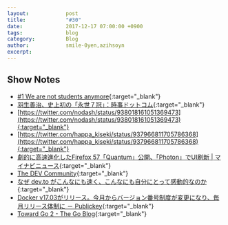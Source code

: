 ```yaml
---
layout:            post
title:             "#30"
date:              2017-12-17 07:00:00 +0900
tags:              blog
category:          Blog
author:            smile-0yen,azihsoyn
excerpt:           
---
```


## Show Notes
- [\#1 We are not students anymore](http://rehash.fm/1){:target="_blank"}
- [羽生善治、史上初の「永世７冠」：時事ドットコム](https://www.jiji.com/jc/v4?id=hab7crown0001){:target="_blank"}
- [https://twitter.com/nodash/status/938018161051369473](https://twitter.com/nodash/status/938018161051369473){:target="_blank"}
- [https://twitter.com/happa_kiseki/status/937966811705786368](https://twitter.com/happa_kiseki/status/937966811705786368){:target="_blank"}
- [劇的に高速進化したFirefox 57「Quantum」公開、「Photon」でUI刷新 \| マイナビニュース](https://news.mynavi.jp/article/20171115-a018/){:target="_blank"}
- [The DEV Community](https://dev.to/){:target="_blank"}
- [なぜ dev\.to がこんなにも速く、こんなにも自分にとって感動的なのか](https://dev.to/mizchi/-devto--b5){:target="_blank"}
- [Docker v17\.03がリリース。今月からバージョン番号制度が変更になり、毎月リリース体制に － Publickey](http://www.publickey1.jp/blog/17/docker_v1703.html){:target="_blank"}
- [Toward Go 2 \- The Go Blog](https://blog.golang.org/toward-go2){:target="_blank"}

